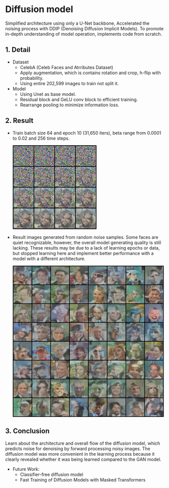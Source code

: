 # Diffusion model

Simplified architecture using only a U-Net backbone, Accelerated the noising process with DDIP (Denoising Diffusion Implicit Models). To promote in-depth understanding of model operation, implements code from scratch.

## 1. Detail
* Dataset
  * CelebA (Celeb Faces and Atrributes Dataset)
  * Apply augmentation, which is contains rotation and crop, h-flip with probability.
  * Using entire 202,599 images to train not split it.
* Model
  * Using Unet as base model.
  * Residual block and GeLU conv block to efficient training.
  * Rearrange pooling to minimize information loss.

## 2. Result
* Train batch size 64 and epoch 10 (31,650 iters), beta range from 0.0001 to 0.02 and 256 time steps.
  
  ![denoising process](images/train_img_0.png)

* Result images generated from random noise samples. Some faces are quiet recognizable, however, the overall model generating quality is still lacking. These results may be due to a lack of learning epochs or data, but stopped learning here and implement better performance with a model with a different architecture.

  ![result](images/test_img.png)

## 3. Conclusion

Learn about the architecture and overall flow of the diffusion model, which predicts noise for denoising by forward processing noisy images. The diffusion model was more convenient in the learning process because it clearly revealed whether it was being learned compared to the GAN model.

- Future Work:
  - Classifier-free diffusion model
  - Fast Training of Diffusion Models with Masked Transformers
